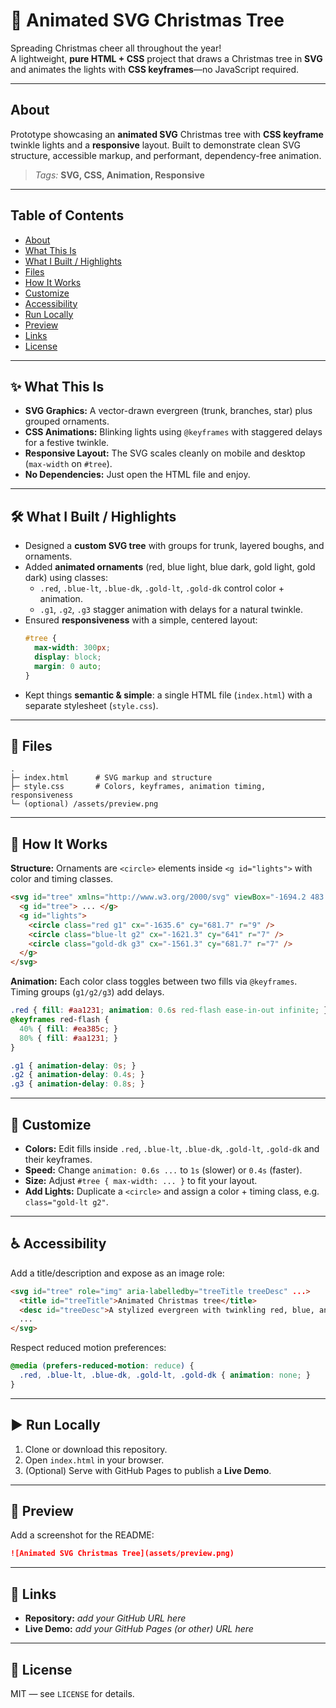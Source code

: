 # 🎄 Animated SVG Christmas Tree

Spreading Christmas cheer all throughout the year!  
A lightweight, **pure HTML + CSS** project that draws a Christmas tree in **SVG** and animates the lights with **CSS keyframes**—no JavaScript required.

---

## About
Prototype showcasing an **animated SVG** Christmas tree with **CSS keyframe** twinkle lights and a **responsive** layout. Built to demonstrate clean SVG structure, accessible markup, and performant, dependency-free animation.

> _Tags:_ **SVG, CSS, Animation, Responsive**

---

## Table of Contents
- [About](#about)
- [What This Is](#what-this-is)
- [What I Built / Highlights](#what-i-built--highlights)
- [Files](#files)
- [How It Works](#how-it-works)
- [Customize](#customize)
- [Accessibility](#accessibility)
- [Run Locally](#run-locally)
- [Preview](#preview)
- [Links](#links)
- [License](#license)

---

## ✨ What This Is
- **SVG Graphics:** A vector-drawn evergreen (trunk, branches, star) plus grouped ornaments.
- **CSS Animations:** Blinking lights using `@keyframes` with staggered delays for a festive twinkle.
- **Responsive Layout:** The SVG scales cleanly on mobile and desktop (`max-width` on `#tree`).
- **No Dependencies:** Just open the HTML file and enjoy.

---

## 🛠 What I Built / Highlights
- Designed a **custom SVG tree** with groups for trunk, layered boughs, and ornaments.
- Added **animated ornaments** (red, blue light, blue dark, gold light, gold dark) using classes:
  - `.red`, `.blue-lt`, `.blue-dk`, `.gold-lt`, `.gold-dk` control color + animation.
  - `.g1`, `.g2`, `.g3` stagger animation with delays for a natural twinkle.
- Ensured **responsiveness** with a simple, centered layout:
  ```css
  #tree {
    max-width: 300px;
    display: block;
    margin: 0 auto;
  }
  ```
- Kept things **semantic & simple**: a single HTML file (`index.html`) with a separate stylesheet (`style.css`).

---

## 📂 Files
```
.
├─ index.html      # SVG markup and structure
├─ style.css       # Colors, keyframes, animation timing, responsiveness
└─ (optional) /assets/preview.png
```

---

## 🔎 How It Works
**Structure:** Ornaments are `<circle>` elements inside `<g id="lights">` with color and timing classes.
```html
<svg id="tree" xmlns="http://www.w3.org/2000/svg" viewBox="-1694.2 483.2 199.3 285.2" role="img">
  <g id="tree"> ... </g>
  <g id="lights">
    <circle class="red g1" cx="-1635.6" cy="681.7" r="9" />
    <circle class="blue-lt g2" cx="-1621.3" cy="641" r="7" />
    <circle class="gold-dk g3" cx="-1561.3" cy="681.7" r="7" />
  </g>
</svg>
```

**Animation:** Each color class toggles between two fills via `@keyframes`. Timing groups (`g1/g2/g3`) add delays.
```css
.red { fill: #aa1231; animation: 0.6s red-flash ease-in-out infinite; }
@keyframes red-flash {
  40% { fill: #ea385c; }
  80% { fill: #aa1231; }
}

.g1 { animation-delay: 0s; }
.g2 { animation-delay: 0.4s; }
.g3 { animation-delay: 0.8s; }
```

---

## 🎨 Customize
- **Colors:** Edit fills inside `.red`, `.blue-lt`, `.blue-dk`, `.gold-lt`, `.gold-dk` and their keyframes.
- **Speed:** Change `animation: 0.6s ...` to `1s` (slower) or `0.4s` (faster).
- **Size:** Adjust `#tree { max-width: ... }` to fit your layout.
- **Add Lights:** Duplicate a `<circle>` and assign a color + timing class, e.g. `class="gold-lt g2"`.

---

## ♿ Accessibility
Add a title/description and expose as an image role:
```html
<svg id="tree" role="img" aria-labelledby="treeTitle treeDesc" ...>
  <title id="treeTitle">Animated Christmas tree</title>
  <desc id="treeDesc">A stylized evergreen with twinkling red, blue, and gold lights.</desc>
  ...
</svg>
```
Respect reduced motion preferences:
```css
@media (prefers-reduced-motion: reduce) {
  .red, .blue-lt, .blue-dk, .gold-lt, .gold-dk { animation: none; }
}
```

---

## ▶️ Run Locally
1. Clone or download this repository.
2. Open `index.html` in your browser.
3. (Optional) Serve with GitHub Pages to publish a **Live Demo**.

---

## 📸 Preview
Add a screenshot for the README:
```markdown
![Animated SVG Christmas Tree](assets/preview.png)
```

---

## 🔗 Links
- **Repository:** _add your GitHub URL here_
- **Live Demo:** _add your GitHub Pages (or other) URL here_

---

## 🧾 License
MIT — see `LICENSE` for details.
